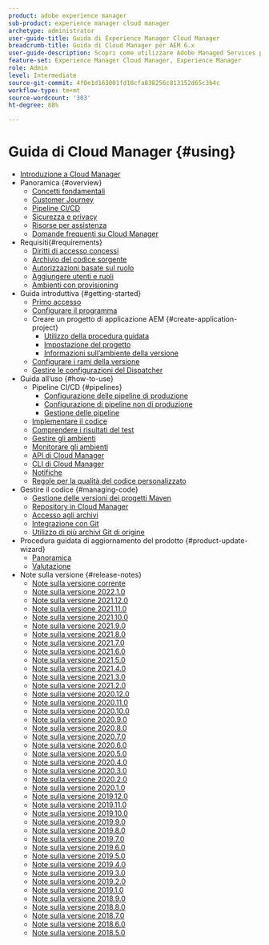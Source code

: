 ```yaml
---
product: adobe experience manager
sub-product: experience manager cloud manager
archetype: administrator
user-guide-title: Guida di Experience Manager Cloud Manager
breadcrumb-title: Guida di Cloud Manager per AEM 6.x
user-guide-description: Scopri come utilizzare Adobe Managed Services per gestire autonomamente Experience Manager nel cloud.
feature-set: Experience Manager Cloud Manager, Experience Manager
role: Admin
level: Intermediate
source-git-commit: 4f0e1d163001fd18cfa838256c813152d65c3b4c
workflow-type: tm+mt
source-wordcount: '303'
ht-degree: 88%

---
```



# Guida di Cloud Manager {#using}

+ [Introduzione a Cloud Manager](introduction-to-cloud-manager.md)
+ Panoramica {#overview}
   + [Concetti fondamentali](key-concepts.md)
   + [Customer Journey](customer-journey.md)
   + [Pipeline CI/CD](ci-cd-pipeline.md)
   + [Sicurezza e privacy](security-and-privacy.md)
   + [Risorse per assistenza](help-resources.md)
   + [Domande frequenti su Cloud Manager](cloud-manager-faqs.md)
+ Requisiti{#requirements}
   + [Diritti di accesso concessi](access-rights-granted.md)
   + [Archivio del codice sorgente](source-code-repository.md)
   + [Autorizzazioni basate sul ruolo](role-based-permissions.md)
   + [Aggiungere utenti e ruoli](setting-up-users-and-roles.md)
   + [Ambienti con provisioning](environments-provisioned.md)
+ Guida introduttiva {#getting-started}
   + [Primo accesso](first-time-login.md)
   + [Configurare il programma](setting-up-program.md)
   + Creare un progetto di applicazione AEM {#create-application-project}
      + [Utilizzo della procedura guidata](using-the-wizard.md)
      + [Impostazione del progetto](setting-up-project.md)
      + [Informazioni sull’ambiente della versione](build-environment-details.md)
   + [Configurare i rami della versione](configure-your-release-branches.md)
   + [Gestire le configurazioni del Dispatcher](dispatcher-configurations.md)
+ Guida all’uso {#how-to-use}
   + Pipeline CI/CD {#pipelines}
      + [Configurazione delle pipeline di produzione](configuring-production-pipelines.md)
      + [Configurazione di pipeline non di produzione](configuring-non-production-pipelines.md)
      + [Gestione delle pipeline](managing-pipelines.md)
   + [Implementare il codice](deploying-code.md)
   + [Comprendere i risultati del test](understand-your-test-results.md)
   + [Gestire gli ambienti](manage-your-environment.md)
   + [Monitorare gli ambienti](monitor-your-environments.md)
   + [API di Cloud Manager](https://www.adobe.io/apis/experiencecloud/cloud-manager/docs.html)
   + [CLI di Cloud Manager](https://github.com/adobe/aio-cli-plugin-cloudmanager/blob/main/README.md)
   + [Notifiche](notifications.md)
   + [Regole per la qualità del codice personalizzato](custom-code-quality-rules.md)
+ Gestire il codice {#managing-code}
   + [Gestione delle versioni dei progetti Maven](activating-maven-project.md)
   + [Repository in Cloud Manager](cloud-manager-repositories.md)
   + [Accesso agli archivi](accessing-repos.md)
   + [Integrazione con Git](setup-cloud-manager-git-integration.md)
   + [Utilizzo di più archivi Git di origine](/help/using/working-with-multiple-source-git-repos.md)
+ Procedura guidata di aggiornamento del prodotto {#product-update-wizard}
   + [Panoramica](overview-productupdate-wizard.md)
   + [Valutazione](evaluation.md)
+ Note sulla versione {#release-notes}
   + [Note sulla versione corrente](release-notes-current.md)
   + [Note sulla versione 2022.1.0](release-notes-2022-1-0.md)
   + [Note sulla versione 2021.12.0](release-notes-2021-12-0.md)
   + [Note sulla versione 2021.11.0](release-notes-2021-11-0.md)
   + [Note sulla versione 2021.10.0](release-notes-2021-10-0.md)
   + [Note sulla versione 2021.9.0](release-notes-2021-9-0.md)
   + [Note sulla versione 2021.8.0](release-notes-2021-8-0.md)
   + [Note sulla versione 2021.7.0](release-notes-2021-7-0.md)
   + [Note sulla versione 2021.6.0](release-notes-2021-6-0.md)
   + [Note sulla versione 2021.5.0](release-notes-2021-5-0.md)
   + [Note sulla versione 2021.4.0](release-notes-2021-4-0.md)
   + [Note sulla versione 2021.3.0](release-notes-2021-3-0.md)
   + [Note sulla versione 2021.2.0](release-notes-2021-2-0.md)
   + [Note sulla versione 2020.12.0](release-notes-2020-12-0.md)
   + [Note sulla versione 2020.11.0](release-notes-2020-11-0.md)
   + [Note sulla versione 2020.10.0](release-notes-2020-10-0.md)
   + [Note sulla versione 2020.9.0](release-notes-2020-9-0.md)
   + [Note sulla versione 2020.8.0](release-notes-2020-8-0.md)
   + [Note sulla versione 2020.7.0](release-notes-2020-7-0.md)
   + [Note sulla versione 2020.6.0](release-notes-2020-6-0.md)
   + [Note sulla versione 2020.5.0](release-notes-2020-5-0.md)
   + [Note sulla versione 2020.4.0](release-notes-2020-4-0.md)
   + [Note sulla versione 2020.3.0](release-notes-2020-3-0.md)
   + [Note sulla versione 2020.2.0](release-notes-2020-2-0.md)
   + [Note sulla versione 2020.1.0](release-notes-2020-1-0.md)
   + [Note sulla versione 2019.12.0](release-notes-2019-12-0.md)
   + [Note sulla versione 2019.11.0](release-notes-2019-11-0.md)
   + [Note sulla versione 2019.10.0](release-notes-2019-10-0.md)
   + [Note sulla versione 2019.9.0](release-notes-2019-9-0.md)
   + [Note sulla versione 2019.8.0](release-notes-2019-8-0.md)
   + [Note sulla versione 2019.7.0](release-notes-2019-7-0.md)
   + [Note sulla versione 2019.6.0](release-notes-2019-6-0.md)
   + [Note sulla versione 2019.5.0](release-notes-2019-5-0.md)
   + [Note sulla versione 2019.4.0](release-notes-2019-4-0.md)
   + [Note sulla versione 2019.3.0](release-notes-2019-3-0.md)
   + [Note sulla versione 2019.2.0](release-notes-2019-2-0.md)
   + [Note sulla versione 2019.1.0](release-notes-2019-1-0.md)
   + [Note sulla versione 2018.9.0](release-notes-2018-9-0.md)
   + [Note sulla versione 2018.8.0](release-notes-2018-8-0.md)
   + [Note sulla versione 2018.7.0](release-notes-2018-7-0.md)
   + [Note sulla versione 2018.6.0](release-notes-2018-6-0.md)
   + [Note sulla versione 2018.5.0](release-notes-2018-5-0.md)
